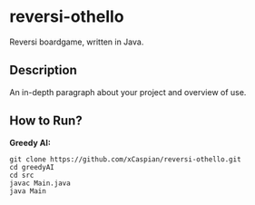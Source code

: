 # reversi-othello

Reversi boardgame, written in Java.

## Description

An in-depth paragraph about your project and overview of use.

## How to Run?

**Greedy AI:**
```
git clone https://github.com/xCaspian/reversi-othello.git
cd greedyAI
cd src
javac Main.java
java Main
```
